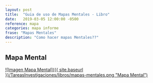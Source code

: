 ```yaml
---
layout: post
title:  "Guia de uso de Mapas Mentales - Libro"
date:   2019-03-05 12:00:00 -0500
reference: mapa
categories: mapa informe
frase: "Mapas Mentales"
description: "Como hacer mapas Mentales??"
---
```

## Mapa Mental
<a href="{{ site.baseurl }}/TareasInvestigaciones/libros/mapas-mentales.png">![Imagen Mapa Mental]({{ site.baseurl }}/TareasInvestigaciones/libros/mapas-mentales.png "Mapa Mental")</a>
